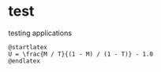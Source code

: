 # test
testing applications

```plantuml
@startlatex
U = \frac{M / T}{(1 - M) / (1 - T)} - 1.0 
@endlatex
